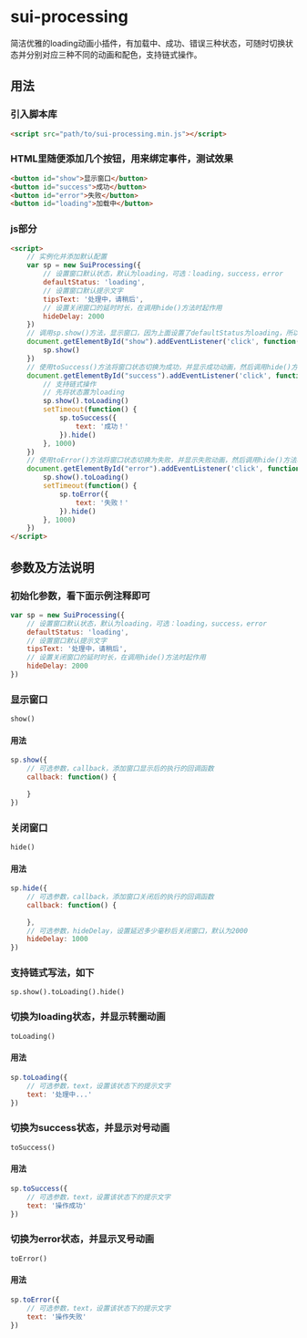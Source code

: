 # sui-processing
简洁优雅的loading动画小插件，有加载中、成功、错误三种状态，可随时切换状态并分别对应三种不同的动画和配色，支持链式操作。

## 用法

### 引入脚本库
```html
<script src="path/to/sui-processing.min.js"></script>
```

### HTML里随便添加几个按钮，用来绑定事件，测试效果
```html
<button id="show">显示窗口</button>
<button id="success">成功</button>
<button id="error">失败</button>
<button id="loading">加载中</button>
```

### js部分
```html
<script>
    // 实例化并添加默认配置
    var sp = new SuiProcessing({
        // 设置窗口默认状态，默认为loading，可选：loading，success，error
        defaultStatus: 'loading',
        // 设置窗口默认提示文字
        tipsText: '处理中，请稍后',
        // 设置关闭窗口的延时时长，在调用hide()方法时起作用
        hideDelay: 2000
    })
    // 调用sp.show()方法，显示窗口，因为上面设置了defaultStatus为loading，所以调用show()方法时为loading动画
    document.getElementById("show").addEventListener('click', function() {
        sp.show()
    })
    // 使用toSuccess()方法将窗口状态切换为成功，并显示成功动画，然后调用hide()方法将窗口关闭
    document.getElementById("success").addEventListener('click', function() {
        // 支持链式操作
        // 先将状态置为loading
        sp.show().toLoading()
        setTimeout(function() {
            sp.toSuccess({
                text: '成功！'
            }).hide()
        }, 1000)
    })
    // 使用toError()方法将窗口状态切换为失败，并显示失败动画，然后调用hide()方法将窗口关闭
    document.getElementById("error").addEventListener('click', function() {
        sp.show().toLoading()
        setTimeout(function() {
            sp.toError({
                text: '失败！'
            }).hide()
        }, 1000)
    })
</script>
```

## 参数及方法说明
### 初始化参数，看下面示例注释即可
```js
var sp = new SuiProcessing({
    // 设置窗口默认状态，默认为loading，可选：loading，success，error
    defaultStatus: 'loading',
    // 设置窗口默认提示文字
    tipsText: '处理中，请稍后',
    // 设置关闭窗口的延时时长，在调用hide()方法时起作用
    hideDelay: 2000
})
```
### 显示窗口
`show()`
#### 用法
```js
sp.show({
    // 可选参数，callback，添加窗口显示后的执行的回调函数
    callback: function() {
        
    }
})
```
### 关闭窗口
`hide()`
#### 用法
```js
sp.hide({
    // 可选参数，callback，添加窗口关闭后的执行的回调函数
    callback: function() {
        
    },
    // 可选参数，hideDelay，设置延迟多少毫秒后关闭窗口，默认为2000
    hideDelay: 1000
})
```

### 支持链式写法，如下
`sp.show().toLoading().hide()`

### 切换为loading状态，并显示转圈动画
`toLoading()`
#### 用法
```js
sp.toLoading({
    // 可选参数，text，设置该状态下的提示文字
    text: '处理中...'
})
```

### 切换为success状态，并显示对号动画
`toSuccess()`
#### 用法
```js
sp.toSuccess({
    // 可选参数，text，设置该状态下的提示文字
    text: '操作成功'
})
```

### 切换为error状态，并显示叉号动画
`toError()`
#### 用法
```js
sp.toError({
    // 可选参数，text，设置该状态下的提示文字
    text: '操作失败'
})
```